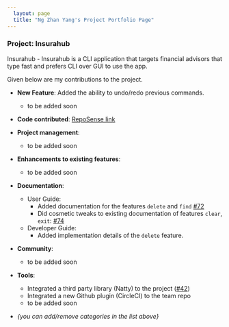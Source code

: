 ```yaml
---
  layout: page
  title: "Ng Zhan Yang's Project Portfolio Page"
---
```


### Project: Insurahub

Insurahub - Insurahub is a CLI application that targets financial advisors that type fast and prefers CLI over GUI to use the app.

Given below are my contributions to the project.

* **New Feature**: Added the ability to undo/redo previous commands.
  * to be added soon

* **Code contributed**: [RepoSense link](https://nus-cs2103-ay2324s1.github.io/tp-dashboard/?search=zhanyang01&breakdown=true)

* **Project management**:
  * to be added soon

* **Enhancements to existing features**:
  * to be added soon

* **Documentation**:
  * User Guide:
    * Added documentation for the features `delete` and `find` [\#72]()
    * Did cosmetic tweaks to existing documentation of features `clear`, `exit`: [\#74]()
  * Developer Guide:
    * Added implementation details of the `delete` feature.

* **Community**:
  * to be added soon

* **Tools**:
  * Integrated a third party library (Natty) to the project ([\#42]())
  * Integrated a new Github plugin (CircleCI) to the team repo
  * to be added soon

* _{you can add/remove categories in the list above}_
